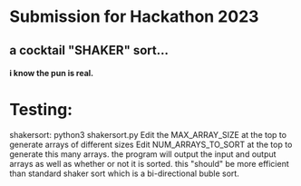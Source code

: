 # Submission for Hackathon 2023
## a cocktail "SHAKER" sort...
#### i know the pun is real. 

# Testing:
  shakersort: python3 shakersort.py 
  Edit the MAX_ARRAY_SIZE at the top to generate arrays of different sizes
  Edit NUM_ARRAYS_TO_SORT at the top to generate this many arrays. 
  the program will output the input and output arrays as well as whether or not it is sorted. 
  this "should" be more efficient than standard shaker sort which is a bi-directional buble sort. 
